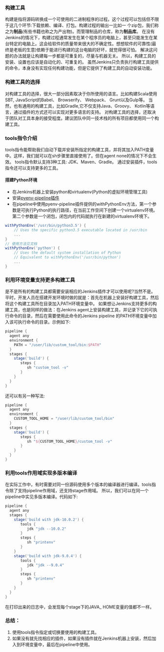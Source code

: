 ### 构建工具
构建是指将源码转换成一个可使用的二进制程序的过程。这个过程可以包括但不限于这几个环节:下载依赖、编译、打包。构建过程的输出一比如一 个zip包，我们称之为**制品**(有些书籍也称之为产出物)。而管理制品的仓库，称为**制品库**。
在没有Jenkins的情况下，构建过程通常发生在某个程序员的电脑上，甚至只能发生在某台特定的电脑上。这会给软件的质量带来很大的不确定性。想想软件的可靠性(最终是老板的生意)依赖于能进行构建的这台电脑的好坏，就觉得很可怕。
解决这问题的办法就是让构建每一步都是可重复的，尽量与机器无关。
所以，构建工具的安装、设置也应该是自动化的、可重复的。
虽然Jenkins只负责执行构建工具提供的命令，本身没有实现任何构建功能，但是它提供了构建工具的自动安装功能。
### 构建工具的选择
对构建工具的选择，很大一部分因素取决于你所使用的语言。比如构建Scala使用SBT, JavaScript的Babel、 Browserify、 Webpack、 Grunt以及Gulp等。 当然，也有通用的构建工具，比如Gradle,它不仅支持Java、Groovy、 Kotlin等语言，通过插件的方式还可以实现对更多语言的支持。
对构建工具的选择，还取决于团队对工具本身的接受程度。建议团队中同一技术栈的所有项目都使用同一个构建工具。
### tools指令介绍
tools指令能帮助我们自动下载并安装所指定的构建工具，并将其加入PATH变量中。这样，我们就可以在sh步骤里直接使用了。但在agent none的情况下不会生效。
tools指令默认支持3种工具: JDK、Maven、Gradle。 通过安装插件，tools指令还可以支持更多的工具。
#### 搭建Python环境
* 在Jenkins机器上安装python和virtualenv(Python的虚拟环境管理工具)
* 安装[pyenv-pipeline插件](https://plugins.jenkins.io/pyenv-pipeline)
* 在pipeline中使用pyenv-pipeline插件提供的withPythonEnv方法，第一个参数是可执行Python的执行路径，在当前工作空间下创建一个virtualenv环境。第二个参数是一个闭包，闭包内的代码就执行在新建的virtualenv环境下。
```groovy
withPythonEnv('/usr/bin/python3.5') {
    // Uses the specific python3.5 executable located in /usr/bin
    ...
}
// 使用方法见文档
withPythonEnv('python') {
    // Uses the default system installation of Python
    // Equivalent to withPythonEnv('/usr/bin/python') 
    ...
}
```

### 利用环境变量支持更多构建工具
是不是所有的构建工具都需要安装相应的Jenkins插件才可以使用呢?当然不是。
平时，开发人员在搭建开发环境时做的就是：首先在机器上安装好构建工具，然后将这个构建工具所在目录加入PATH环境变量中。
如果想让Jenkins支持更多的构建工具，也是同样的做法：在Jenkins agent上安装构建工具，并记录下它的可执行命令的目录，然后在需要使用此命令的Jenkins pipeline
的PATH环境变量中加入该可执行命令的目录。示例如下:
```groovy
pipeline {
  agent any
  environment {
    PATH = "/user/lib/custom_tool/bin:$PATH"
  }
  stages {
    stage('build') {
       steps {
          sh "custom_tool -v"
       }
    }
  }
}
```
还可以有另一种写法:
```groovy
pipeline {
  agent any
  environment {
    CUSTOM_TOOL_HOME = "/user/lib/custom_tool/bin"
  }
  stages {
    stage('build') {
       steps {
          sh "${CUSTOM_TOOL_HOME}/custom_tool -v"
       }
    }
  }
}
```
### 利用tools作用域实现多版本编译
在实际工作中，有时需要对同一份源码使用多个版本的编译器进行编译。tools指令除了支持pipeline作用域，还支持stage作用域。 所以，我们可以在同一个pipeline中实见多版本编译。代码如下:
```groovy
pipeline {
  agent any
  stages {
    stage('build with jdk-10.0.2') {
       tools {
          jdk "jdk --10.0.2"
       }
       steps {
          sh "printenv"
       }
    }
    stage('build with jdk-9.0.4') {
       tools {
          jdk "jdk --9.0.4"
       }
       steps {
          sh "printenv"
       }
    }
  }
}
```
在打印出来的日志中，会发现每个stage下的JAVA_ HOME变量的值都不一样。
### 总结：
1. 使用tools指令指定或切换要使用的构建工具。
2. 如果没有就先找相应的插件，如果没有插件就在Jenkins机器上安装，然后加入到环境变量中，最后在pipeline中使用。
